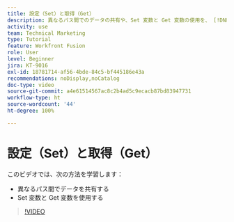 ```yaml
---
title: 設定（Set）と取得（Get）
description: 異なるパス間でのデータの共有や、Set 変数と Get 変数の使用を、 [!DNL Adobe Workfront Fusion] 内ですべて行う方法について説明します。
activity: use
team: Technical Marketing
type: Tutorial
feature: Workfront Fusion
role: User
level: Beginner
jira: KT-9016
exl-id: 18781714-af56-4bde-84c5-bf445186e43a
recommendations: noDisplay,noCatalog
doc-type: video
source-git-commit: a4e61514567ac8c2b4ad5c9ecacb87bd83947731
workflow-type: ht
source-wordcount: '44'
ht-degree: 100%

---
```


# 設定（Set）と取得（Get）

このビデオでは、次の方法を学習します：

* 異なるパス間でデータを共有する
* Set 変数と Get 変数を使用する

>[!VIDEO](https://video.tv.adobe.com/v/335275/?quality=12&learn=on)
